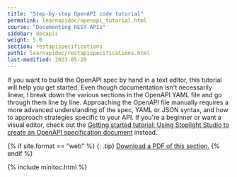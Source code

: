 ```yaml
---
title: "Step-by-step OpenAPI code tutorial"
permalink: learnapidoc/openapi_tutorial.html
course: "Documenting REST APIs"
sidebar: docapis
weight: 5.0
section: restapispecifications
path1: learnapidoc/restapispecifications.html
last-modified: 2023-05-28
---
```


If you want to build the OpenAPI spec by hand in a text editor, this tutorial will help you get started. Even though documentation isn't necessarily linear, I break down the various sections in the OpenAPI YAML file and go through them line by line. Approaching the OpenAPI file manually requires a more advanced understanding of the spec, YAML or JSON syntax, and how to approach strategies specific to your API. If you're a beginner or want a visual editor, check out the [Getting started tutorial: Using Stoplight Studio to create an OpenAPI specification document](https://idratherbewriting.com/learnapidoc/pubapis_openapis_quickstart_stoplight.html) instead.

{% if site.format == "web" %}
{: .tip}
<a href="https://s3.us-west-1.wasabisys.com/learnapidoc-outputs/docapis_five.pdf"><i class="fas fa-file-pdf"></i> Download a PDF of this section.</a>
{% endif %}

{% include minitoc.html %}
